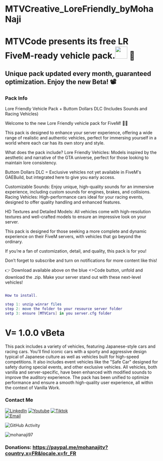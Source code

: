 # MTVCreative_LoreFriendly_byMohaNaji

<h1>MTVCode presents its free LR FiveM-ready vehicle pack.<img src="https://raw.githubusercontent.com/iampavangandhi/iampavangandhi/master/gifs/Hi.gif" width="40px"> 🚀</h1>
<h2>Unique pack updated every month, guaranteed optimization. Enjoy the new Beta! 📽</h2>

### Pack Info

Lore Friendly Vehicle Pack + Buttom Dollars DLC (Includes Sounds and Racing Vehicles)
 
Welcome to the new Lore Friendly vehicle pack for FiveM! 🚗💨 
   
This pack is designed to enhance your server experience, offering a wide range of realistic and authentic vehicles, perfect for immersing yourself in a world where each car has its own story and style.
   
What does the pack include? Lore Friendly Vehicles: Models inspired by the aesthetic and narrative of the GTA universe, perfect for those looking to maintain lore consistency.
   
Buttom Dollars DLC = Exclusive vehicles not yet available in FiveM's GAEBuild, but integrated here to give you early access.
   
Customizable Sounds: Enjoy unique, high-quality sounds for an immersive experience, including custom sounds for engines, brakes, and collisions. Racing Vehicles: High-performance cars ideal for your racing events, designed to offer quality handling and enhanced features.

HD Textures and Detailed Models: All vehicles come with high-resolution textures and well-crafted models to ensure an impressive look on your server.
   
This pack is designed for those seeking a more complete and dynamic experience on their FiveM servers, with vehicles that go beyond the ordinary.
   
If you’re a fan of customization, detail, and quality, this pack is for you!
   
Don’t forget to subscribe and turn on notifications for more content like this!
   
👉 Download available above on the blue <>Code button, unfold and download the .zip. Make your server stand out with these next-level vehicles!


```lua

How to install.

step 1: unzip winrar files
step 2: move the folder to your resource server folder
setp 3: ensure [MTVCars] in you server.cfg folder

```

# V= 1.0.0 vBeta



This pack includes a variety of vehicles, featuring Japanese-style cars and racing cars. You'll find iconic cars with a sporty and aggressive design typical of Japanese culture
as well as vehicles built for high-speed competitions. It also includes event vehicles like the "Safe Car" designed for safety during special events, and other exclusive vehicles. 
All vehicles, both vanilla and server-specific, have been enhanced with modified sounds to improve the auditory experience. The pack has been unified to optimize performance and ensure a smooth
high-quality user experience, all within the context of Vanilla Work.

### Contact Me
<a href="https://www.linkedin.com/in/mohamed-ali-naji-9a7034337/"><img alt="LinkedIn" src="https://img.shields.io/badge/LinkedIn-Mohamed%20Ali-blue?style=flat-square&logo=linkedin"></a>
<a href="https://www.youtube.com/@MohaNajiTV"><img alt="Youtube" src="https://img.shields.io/badge/Youtube-MED%20135-blue?style=flat-square&logo=youtube"></a>
<a href="https://www.tiktok.com/@moha_naji_"><img alt="Tiktok" src="https://img.shields.io/badge/Moha_Naji -blue?style=flat-square&logo=tiktok"></a>  
<a href="mohanajitv@mtvcode.com"><img alt="Email" src="https://img.shields.io/badge/mohanajitv@mtvcode.com-blue?style=flat-square&logo=gmail"></a>  

![GitHub Activity](https://github-readme-stats.vercel.app/api?username=mohanaji97&show_icons=true)

<p align="left"> <img src="https://komarev.com/ghpvc/?username=mohanaji97&label=Profile%20views&color=0e75b6&style=flat" alt="mohanaji97" /> </p>

### Donations: https://paypal.me/mohanajitv?country.x=FR&locale.x=fr_FR
